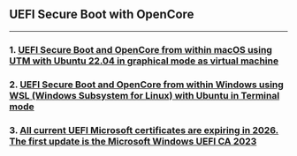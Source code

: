 ## UEFI Secure Boot with OpenCore

---

### 1. [UEFI Secure Boot and OpenCore from within macOS using UTM with Ubuntu 22.04 in graphical mode as virtual machine](UTM%20Ubuntu%20VM%20on%20macOS.md)


### 2. [UEFI Secure Boot and OpenCore from within Windows using WSL (Windows Subsystem for Linux) with Ubuntu in Terminal mode](WSL%20Ubuntu%20VM%20on%20Windows.md)


### 3. [All current UEFI Microsoft certificates are expiring in 2026. The first update is the Microsoft Windows UEFI CA 2023](Windows%20UEFI%20CA%202023%20cert.md)



